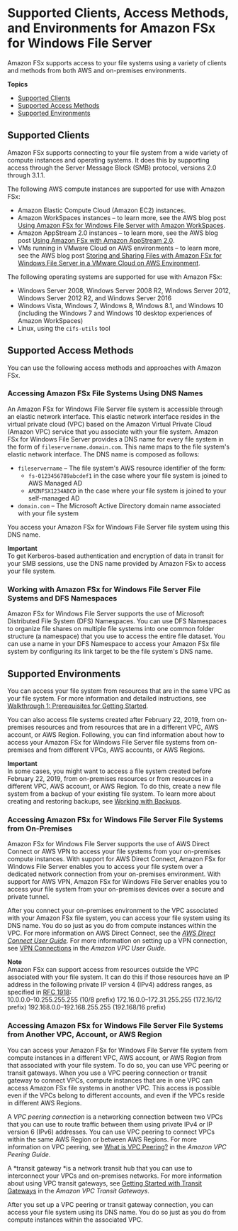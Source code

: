 # Supported Clients, Access Methods, and Environments for Amazon FSx for Windows File Server<a name="supported-fsx-clients"></a>

Amazon FSx supports access to your file systems using a variety of clients and methods from both AWS and on\-premises environments\.

**Topics**
+ [Supported Clients](#supported-clients-fsx)
+ [Supported Access Methods](#access-methods)
+ [Supported Environments](#access-environments)

## Supported Clients<a name="supported-clients-fsx"></a>

Amazon FSx supports connecting to your file system from a wide variety of compute instances and operating systems\. It does this by supporting access through the Server Message Block \(SMB\) protocol, versions 2\.0 through 3\.1\.1\. 

The following AWS compute instances are supported for use with Amazon FSx:
+ Amazon Elastic Compute Cloud \(Amazon EC2\) instances\.
+ Amazon WorkSpaces instances – to learn more, see the AWS blog post [ Using Amazon FSx for Windows File Server with Amazon WorkSpaces](http://aws.amazon.com/blogs/desktop-and-application-streaming/using-amazon-fsx-for-windows-file-server-with-amazon-workspaces/)\.
+ Amazon AppStream 2\.0 instances – to learn more, see the AWS blog post [ Using Amazon FSx with Amazon AppStream 2\.0](http://aws.amazon.com/blogs/desktop-and-application-streaming/using-amazon-fsx-with-amazon-appstream-2-0/)\. 
+  VMs running in VMware Cloud on AWS environments – to learn more, see the AWS blog post [Storing and Sharing Files with Amazon FSx for Windows File Server in a VMware Cloud on AWS Environment](http://aws.amazon.com/blogs/apn/storing-and-sharing-files-with-amazon-fsx-in-a-vmware-cloud-on-aws-environment/)\. 

The following operating systems are supported for use with Amazon FSx:
+ Windows Server 2008, Windows Server 2008 R2, Windows Server 2012, Windows Server 2012 R2, and Windows Server 2016
+ Windows Vista, Windows 7, Windows 8, Windows 8\.1, and Windows 10 \(including the Windows 7 and Windows 10 desktop experiences of Amazon WorkSpaces\)
+ Linux, using the `cifs-utils` tool

## Supported Access Methods<a name="access-methods"></a>

You can use the following access methods and approaches with Amazon FSx\.

### Accessing Amazon FSx File Systems Using DNS Names<a name="dns-name"></a>

An Amazon FSx for Windows File Server file system is accessible through an elastic network interface\. This elastic network interface resides in the virtual private cloud \(VPC\) based on the Amazon Virtual Private Cloud \(Amazon VPC\) service that you associate with your file system\. Amazon FSx for Windows File Server provides a DNS name for every file system in the form of `fileservername.domain.com`\. This name maps to the file system's elastic network interface\. The DNS name is composed as follows:
+ `fileservername` – The file system's AWS resource identifier of the form:
  + `fs-0123456789abcdef1` in the case where your file system is joined to AWS Managed AD
  + `AMZNFSX1234ABCD` in the case where your file system is joined to your self\-managed AD
+ `domain.com` – The Microsoft Active Directory domain name associated with your file system 

You access your Amazon FSx for Windows File Server file system using this DNS name\.

**Important**  
To get Kerberos\-based authentication and encryption of data in transit for your SMB sessions, use the DNS name provided by Amazon FSx to access your file system\. 

### Working with Amazon FSx for Windows File Server File Systems and DFS Namespaces<a name="dfs-namespace"></a>

Amazon FSx for Windows File Server supports the use of Microsoft Distributed File System \(DFS\) Namespaces\. You can use DFS Namespaces to organize file shares on multiple file systems into one common folder structure \(a namespace\) that you use to access the entire file dataset\. You can use a name in your DFS Namespace to access your Amazon FSx file system by configuring its link target to be the file system's DNS name\.

## Supported Environments<a name="access-environments"></a>

You can access your file system from resources that are in the same VPC as your file system\. For more information and detailed instructions, see [Walkthrough 1: Prerequisites for Getting Started](walkthrough01-prereqs.md)\.

You can also access file systems created after February 22, 2019, from on\-premises resources and from resources that are in a different VPC, AWS account, or AWS Region\. Following, you can find information about how to access your Amazon FSx for Windows File Server file systems from on\-premises and from different VPCs, AWS accounts, or AWS Regions\.

**Important**  
In some cases, you might want to access a file system created before February 22, 2019, from on\-premises resources or from resources in a different VPC, AWS account, or AWS Region\. To do this, create a new file system from a backup of your existing file system\. To learn more about creating and restoring backups, see [Working with Backups](using-backups.md)\. 

### Accessing Amazon FSx for Windows File Server File Systems from On\-Premises<a name="on-premise-access"></a>

Amazon FSx for Windows File Server supports the use of AWS Direct Connect or AWS VPN to access your file systems from your on\-premises compute instances\. With support for AWS Direct Connect, Amazon FSx for Windows File Server enables you to access your file system over a dedicated network connection from your on\-premises environment\. With support for AWS VPN, Amazon FSx for Windows File Server enables you to access your file system from your on\-premises devices over a secure and private tunnel\.

After you connect your on\-premises environment to the VPC associated with your Amazon FSx file system, you can access your file system using its DNS name\. You do so just as you do from compute instances within the VPC\. For more information on AWS Direct Connect, see the *[AWS Direct Connect User Guide](https://docs.aws.amazon.com/directconnect/latest/UserGuide/)\.* For more information on setting up a VPN connection, see [VPN Connections](https://docs.aws.amazon.com/vpc/latest/userguide/vpn-connections.html) in the *Amazon VPC User Guide*\. 

**Note**  
Amazon FSx can support access from resources outside the VPC associated with your file system\. It can do this if those resources have an IP address in the following private IP version 4 \(IPv4\) address ranges, as specified in [RFC 1918](http://www.faqs.org/rfcs/rfc1918.html):  
10\.0\.0\.0–10\.255\.255\.255 \(10/8 prefix\)
172\.16\.0\.0–172\.31\.255\.255 \(172\.16/12 prefix\)
192\.168\.0\.0–192\.168\.255\.255 \(192\.168/16 prefix\)

### Accessing Amazon FSx for Windows File Server File Systems from Another VPC, Account, or AWS Region<a name="different-vpc-account-access"></a>

You can access your Amazon FSx for Windows File Server file system from compute instances in a different VPC, AWS account, or AWS Region from that associated with your file system\. To do so, you can use VPC peering or transit gateways\. When you use a VPC peering connection or transit gateway to connect VPCs, compute instances that are in one VPC can access Amazon FSx file systems in another VPC\. This access is possible even if the VPCs belong to different accounts, and even if the VPCs reside in different AWS Regions\. 

A *VPC peering connection* is a networking connection between two VPCs that you can use to route traffic between them using private IPv4 or IP version 6 \(IPv6\) addresses\. You can use VPC peering to connect VPCs within the same AWS Region or between AWS Regions\. For more information on VPC peering, see [What is VPC Peering?](https://docs.aws.amazon.com/vpc/latest/peering/Welcome.html) in the *Amazon VPC Peering Guide*\.

A *transit gateway *is a network transit hub that you can use to interconnect your VPCs and on\-premises networks\. For more information about using VPC transit gateways, see [Getting Started with Transit Gateways](https://docs.aws.amazon.com/vpc/latest/tgw/tgw-getting-started.html) in the *Amazon VPC Transit Gateways*\.

After you set up a VPC peering or transit gateway connection, you can access your file system using its DNS name\. You do so just as you do from compute instances within the associated VPC\.